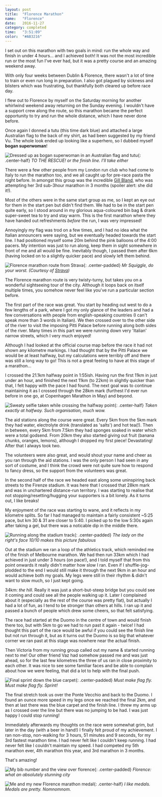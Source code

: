 ```yaml
---
layout: post
title:  "Florence Marathon"
name:   "Florence"
date:   2016-11-27
category: completed
time:   "3:51:09"
color:  "#AB3216"
---
```


I set out on this marathon with two goals in mind: run the whole way and finish in under 4 hours... and I achieved both! It was not the most incredible run or the most fun I've ever had, but it was a pretty course and an amazing weekend away.

With only four weeks between Dublin & Florence, there wasn't a lot of time to train or even run long in preparation. I also got plagued by sickness and blisters which was frustrating, but thankfully both cleared up before race day.

I flew out to Florence by myself on the Saturday morning for another whirlwind weekend away returning on the Sunday evening. I wouldn't have a support crew along the route, so this marathon became the perfect opportunity to try and run the whole distance, which I have never done before.

Once again I donned a tutu (this time dark blue) and attached a large Australian flag to the back of my shirt, as had been suggested by my friend Vu. The whole look ended up looking like a superhero, so I dubbed myself __bogan superwoman__!

![Dressed up as bogan superwoman in an Australian flag and tutu](images/florence-costume.jpg){: .center-half}
*TO THE RESCUE! or the finish line. I'll take either*

There were a few other people from my London run club who had come to Italy to run the marathon too, and we all caught up for pre-race pasta the night before. In amongst this group was the incredible [Gill Bland](http://www.blandontherun.com/), who was attempting her 3rd sub-3hour marathon in 3 months (spoiler alert: she did it!).

Most of the others were in the same start group as me, so I kept an eye out for them in the start pen but didn't find them. We had to be in the start pen quite early, so I stood around in my glorious aqua-coloured bin bag & drank super-sweet tea to try and stay warm. This is the first marathon where they have handed out refreshments _before_ the run, I was very impressed!

Annoyingly my flag was trod on a few times, and I had no idea what the Italian announcers were saying, but we eventually headed towards the start line. I had positioned myself some 20m behind the pink balloons of the 4:00 pacers. My intention was just to run along, keep them in sight somewhere in front of me and all would be fine. Inevitably though, I passed them after 6km (having locked on to a slightly quicker pace) and slowly left them behind.

![Florence marathon route from Strava](images/florence-strava.png){: .center-padded}
*Mr Squiggle, do your worst. (Courtesy of [Strava](https://www.strava.com/activities/786873136))*

The Florence marathon route is very twisty-turny, but takes you on a wonderful sightseeing tour of the city. Although it loops back on itself multiple times, you somehow never feel like you've run a particular section before.

The first part of the race was great. You start by heading out west to do a few lengths of a park, where I got my only glance of the leaders and had a few conversations with people from english-speaking countries (I can't speak more than 3 words in Italian). We then crossed over to the other side of the river to visit the imposing Pitti Palace before running along both sides of the river. Many times in this part we were running down very 'Italian' narrow streets, which I very much enjoyed!

Although I had looked at the official course map before the race it had not shown any kilometre markings. I had thought that by the Pitti Palace we would be at least halfway, but my calculations were terribly off and there was still a long way to go! This is not a great feeling to have at this stage of a marathon...

I crossed the 21.1km halfway point in 1:55ish. Having run the first 11km in just under an hour, and finished the next 11km (to 22km) in slightly quicker than that, I felt happy with the pace I had found. The next goal was to continue maintaining it as I crossed through the 28km mark (furthest I'd ever run before in one go, at Copenhagen Marathon in May) and beyond.

![Sweaty selfie taken while crossing the halfway point](images/florence-halfway.jpg){: .center-half}
*Taken exactly at halfway. Such organisation, much wow.*

The aid stations along the course were great. Every 5km from the 5km mark they had water, electrolyte drink (translated as 'salts') and hot tea(!). Then in between, every 5km from 7.5km they had sponges soaked in water which were a total godsend. From 20km they also started giving out fruit (banana chunks, oranges, lemons), although I dropped my first piece! Devastating! After that I always took two.

The volunteers were also great, and would shout your name and cheer as you ran through the aid stations. I was the only person I had seen in any sort of costume, and I think the crowd were not quite sure how to respond to fancy dress, so the support from the volunteers was great.

In the second half of the race we headed east along some uninspiring back streets to the Firenze stadium. It was here that I crossed that 28km mark and was in unchartered distance-run territory. I was starting to realise that not stopping/resetting/hugging your supporters is a bit lonely. As it turns out, I like breaks!

My enjoyment of the race was starting to wane, and it reflects in my kilometre splits. So far I had managed to maintain a fairly consistent ~5:25 pace, but km 30 & 31 are closer to 5:40. I picked up to the low 5:30s again after taking a gel, but there was a noticable dip in the middle there.

![Running along the stadium track](images/florence-track.jpg){: .center-padded}
*The lady on the right's face 10/10 makes this picture fabulous*

Out at the stadium we ran a loop of the athletics track, which reminded me of the finish of Melbourne marathon. We had then run 33km which I had achieved in just under 3 hours (on pace!), and I told myself that from this point onwards it really didn't matter how slow I ran. Even if I shuffle-jog-plodded to the end I would still make it through the next 9km in an hour and would achieve both my goals. My legs were still in their rhythm & didn't want to slow much, so I just kept going.

34km: _the hill_. Really it was just a short-but-steep bridge but you could see it coming and could see all the people walking up it. Later I complained about it (especially as the rest of the course was pretty flat), but actually I had a lot of fun, as I tend to be stronger than others at hills. I ran up it and passed a bunch of people which drew some cheers, so that felt satisfying.

The race had started at the Duomo in the centre of town and would finish there too, but with 5km to go we had to run past it again - twice! I had thought this part of the race would be awful if you could see the finish line but not run through it, but as it turns out the Duomo is so big that whatever corner we ran past at this stage was nowhere near the actual finish.

Then Victoria from my running group called out my name & started running next to me! Our other friend Vaz had somehow passed me and was just ahead, so for the last few kilometres the three of us ran in close proximity to each other. It was nice to see some familiar faces and be able to complain about how we were feeling, that did a lot to help with the final push.

![Final sprint down the blue carpet](images/florence-finish-sprint.jpg){: .center-padded}
*Must make flag fly. Must make flag fly. Sprint!*

The final stretch took us over the Ponte Vecchio and back to the Duomo. I found an ounce more speed in my legs once we reached the final 2km, and then at last there was the blue carpet and the finish line. I threw my arms up as I crossed over the line but there was no jumping to be had. I was just happy I could stop running!

Immediately afterwards my thoughts on the race were somewhat grim, but later in the day (with a beer in hand!) I finally felt proud of my achievement. I ran non-stop, non-walking for 3 hours, 51 minutes and 9 seconds, for my 3rd fastest marathon time. I had never felt like I couldn't keep running. I had never felt like I couldn't maintain my speed. I had competed my 5th marathon ever, 4th marathon this year, and 3rd marathon in 3 months.

That's amazing!

![My bib number and the view over florence](images/florence-view.jpg){: .center-padded}
*Florence: what an absolutely stunning city*

![Me and my new Florence marathon medal](images/florence-medal.jpg){: .center-half}
*I like medals. Medals are pretty. Nomnomnom.*
